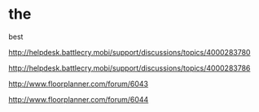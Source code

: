 the
===

best


http://helpdesk.battlecry.mobi/support/discussions/topics/4000283780


http://helpdesk.battlecry.mobi/support/discussions/topics/4000283786


http://www.floorplanner.com/forum/6043

http://www.floorplanner.com/forum/6044
